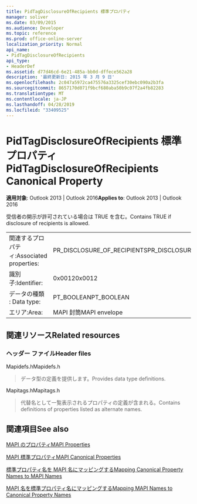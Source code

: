 ```yaml
---
title: PidTagDisclosureOfRecipients 標準プロパティ
manager: soliver
ms.date: 03/09/2015
ms.audience: Developer
ms.topic: reference
ms.prod: office-online-server
localization_priority: Normal
api_name:
- PidTagDisclosureOfRecipients
api_type:
- HeaderDef
ms.assetid: d77d46cd-6e21-485a-bb0d-dffece562a28
description: '最終更新日: 2015 年 3 月 9 日'
ms.openlocfilehash: 2c047a5972ca475576a3325cef30ebc090a2b3fa
ms.sourcegitcommit: 8657170d071f9bcf680aba50b9c07f2a4fb82283
ms.translationtype: MT
ms.contentlocale: ja-JP
ms.lasthandoff: 04/28/2019
ms.locfileid: "33409525"
---
```

# <a name="pidtagdisclosureofrecipients-canonical-property"></a><span data-ttu-id="e1a39-103">PidTagDisclosureOfRecipients 標準プロパティ</span><span class="sxs-lookup"><span data-stu-id="e1a39-103">PidTagDisclosureOfRecipients Canonical Property</span></span>

  
  
<span data-ttu-id="e1a39-104">**適用対象**: Outlook 2013 | Outlook 2016</span><span class="sxs-lookup"><span data-stu-id="e1a39-104">**Applies to**: Outlook 2013 | Outlook 2016</span></span> 
  
<span data-ttu-id="e1a39-105">受信者の開示が許可されている場合は TRUE を含む。</span><span class="sxs-lookup"><span data-stu-id="e1a39-105">Contains TRUE if disclosure of recipients is allowed.</span></span>
  
|||
|:-----|:-----|
|<span data-ttu-id="e1a39-106">関連するプロパティ:</span><span class="sxs-lookup"><span data-stu-id="e1a39-106">Associated properties:</span></span>  <br/> |<span data-ttu-id="e1a39-107">PR_DISCLOSURE_OF_RECIPIENTS</span><span class="sxs-lookup"><span data-stu-id="e1a39-107">PR_DISCLOSURE_OF_RECIPIENTS</span></span>  <br/> |
|<span data-ttu-id="e1a39-108">識別子:</span><span class="sxs-lookup"><span data-stu-id="e1a39-108">Identifier:</span></span>  <br/> |<span data-ttu-id="e1a39-109">0x0012</span><span class="sxs-lookup"><span data-stu-id="e1a39-109">0x0012</span></span>  <br/> |
|<span data-ttu-id="e1a39-110">データの種類 : </span><span class="sxs-lookup"><span data-stu-id="e1a39-110">Data type:</span></span>  <br/> |<span data-ttu-id="e1a39-111">PT_BOOLEAN</span><span class="sxs-lookup"><span data-stu-id="e1a39-111">PT_BOOLEAN</span></span>  <br/> |
|<span data-ttu-id="e1a39-112">エリア:</span><span class="sxs-lookup"><span data-stu-id="e1a39-112">Area:</span></span>  <br/> |<span data-ttu-id="e1a39-113">MAPI 封筒</span><span class="sxs-lookup"><span data-stu-id="e1a39-113">MAPI envelope</span></span>  <br/> |
   
## <a name="related-resources"></a><span data-ttu-id="e1a39-114">関連リソース</span><span class="sxs-lookup"><span data-stu-id="e1a39-114">Related resources</span></span>

### <a name="header-files"></a><span data-ttu-id="e1a39-115">ヘッダー ファイル</span><span class="sxs-lookup"><span data-stu-id="e1a39-115">Header files</span></span>

<span data-ttu-id="e1a39-116">Mapidefs.h</span><span class="sxs-lookup"><span data-stu-id="e1a39-116">Mapidefs.h</span></span>
  
> <span data-ttu-id="e1a39-117">データ型の定義を提供します。</span><span class="sxs-lookup"><span data-stu-id="e1a39-117">Provides data type definitions.</span></span>
    
<span data-ttu-id="e1a39-118">Mapitags.h</span><span class="sxs-lookup"><span data-stu-id="e1a39-118">Mapitags.h</span></span>
  
> <span data-ttu-id="e1a39-119">代替名として一覧表示されるプロパティの定義が含まれる。</span><span class="sxs-lookup"><span data-stu-id="e1a39-119">Contains definitions of properties listed as alternate names.</span></span>
    
## <a name="see-also"></a><span data-ttu-id="e1a39-120">関連項目</span><span class="sxs-lookup"><span data-stu-id="e1a39-120">See also</span></span>



[<span data-ttu-id="e1a39-121">MAPI のプロパティ</span><span class="sxs-lookup"><span data-stu-id="e1a39-121">MAPI Properties</span></span>](mapi-properties.md)
  
[<span data-ttu-id="e1a39-122">MAPI 標準プロパティ</span><span class="sxs-lookup"><span data-stu-id="e1a39-122">MAPI Canonical Properties</span></span>](mapi-canonical-properties.md)
  
[<span data-ttu-id="e1a39-123">標準プロパティ名を MAPI 名にマッピングする</span><span class="sxs-lookup"><span data-stu-id="e1a39-123">Mapping Canonical Property Names to MAPI Names</span></span>](mapping-canonical-property-names-to-mapi-names.md)
  
[<span data-ttu-id="e1a39-124">MAPI 名を標準プロパティ名にマッピングする</span><span class="sxs-lookup"><span data-stu-id="e1a39-124">Mapping MAPI Names to Canonical Property Names</span></span>](mapping-mapi-names-to-canonical-property-names.md)

